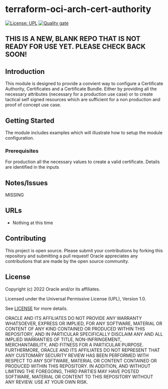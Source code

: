 # terraform-oci-arch-cert-authority

[![License: UPL](https://img.shields.io/badge/license-UPL-green)](https://img.shields.io/badge/license-UPL-green) [![Quality gate](https://sonarcloud.io/api/project_badges/quality_gate?project=oracle-devrel_terraform-oci-arch-cert-authority)](https://sonarcloud.io/dashboard?id=oracle-devrel_terraform-oci-arch-cert-authority)

## THIS IS A NEW, BLANK REPO THAT IS NOT READY FOR USE YET.  PLEASE CHECK BACK SOON!

## Introduction

This module is designed to provide a convient way to configure a Certificate Authority, Certificates and a Certificate Bundle. Either by providing all the necessary attributes (necessary for a production use case) or to create tactical self signed resources which are sufficient for a non production and proof of concept use case.

## Getting Started
The module includes examples which will illustrate how to setup the module configuration.

### Prerequisites
For production all the necessary values to create a valid certificate. Details are identified in the inputs

## Notes/Issues
MISSING

## URLs
* Nothing at this time

## Contributing
This project is open source.  Please submit your contributions by forking this repository and submitting a pull request!  Oracle appreciates any contributions that are made by the open source community.

## License
Copyright (c) 2022 Oracle and/or its affiliates.

Licensed under the Universal Permissive License (UPL), Version 1.0.

See [LICENSE](LICENSE) for more details.

ORACLE AND ITS AFFILIATES DO NOT PROVIDE ANY WARRANTY WHATSOEVER, EXPRESS OR IMPLIED, FOR ANY SOFTWARE, MATERIAL OR CONTENT OF ANY KIND CONTAINED OR PRODUCED WITHIN THIS REPOSITORY, AND IN PARTICULAR SPECIFICALLY DISCLAIM ANY AND ALL IMPLIED WARRANTIES OF TITLE, NON-INFRINGEMENT, MERCHANTABILITY, AND FITNESS FOR A PARTICULAR PURPOSE.  FURTHERMORE, ORACLE AND ITS AFFILIATES DO NOT REPRESENT THAT ANY CUSTOMARY SECURITY REVIEW HAS BEEN PERFORMED WITH RESPECT TO ANY SOFTWARE, MATERIAL OR CONTENT CONTAINED OR PRODUCED WITHIN THIS REPOSITORY. IN ADDITION, AND WITHOUT LIMITING THE FOREGOING, THIRD PARTIES MAY HAVE POSTED SOFTWARE, MATERIAL OR CONTENT TO THIS REPOSITORY WITHOUT ANY REVIEW. USE AT YOUR OWN RISK. 